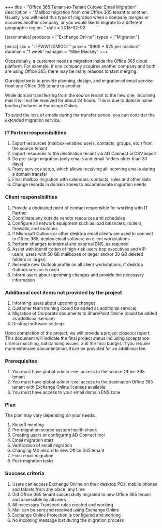 +++
title = "Office 365 Tenant-to-Tenant Cutover Email Migration"
description = "Mailbox migration from one Office 365 tenant to another. Usually, you will need this type of migration when a company merges or acquires another company, or you would like to migrate to a different geographic region. "
date = 2018-02-02

[taxonomies]
products = ["Exchange Online"]
types = ["Migration"]

[extra]
sku = "ITPWW170MIGOT"
price = "$900 + $25 per mailbox"
duration = "1 week"
manager = "Mike Mackey"
+++

Occasionally, a customer needs a migration inside the Office 365 cloud
platform. For example, if one company acquires another company and both
are using Office 365, there may be many reasons to start merging. 

Our objective is to provide planning, design, and migration of email
service from one Office 365 tenant to another. 

While domain transferring from the source tenant to the new one,
incoming mail it will not be received for about 24 hours. This is due to
domain name binding features in Exchange Online.

To avoid the loss of emails during the transfer period, you can consider
the extended migration service.

### IT Partner responsibilities

1.  Export resources (mailbox-enabled users, contacts, groups, etc.)
    from the source tenant
2.  Import resources to the destination tenant via AD Connect
    or CSV import
3.  Do pre-stage migration (only emails and email folders older than 30
    days)
4.  Proxy services setup, which allows receiving all incoming emails
    during a domain transfer
5.  Final mailbox migration with calendars, contacts, rules and other
    data
6.  Change records in domain zones to accommodate migration needs

### Client responsibilities

1.  Provide a dedicated point of contact responsible for working with IT
    Partner
2.  Coordinate any outside vendor resources and schedules
3.  Configure all network equipment such as load balancers, routers,
    firewalls, and switches
4.  If Microsoft Outlook or other desktop email clients are used to
    connect to Office 365, deploy email software on client workstations
5.  Perform changes to internal and external DNS, as required
6.  Assist with identification of high-risk users (top executives
    and VIP-users, users with 50 GB mailboxes or larger and/or
    30 GB deleted folders or larger)
7.  Recreate new Outlook profile on all client workstations, if desktop
    Outlook version is used
8.  Inform users about upcoming changes and provide the necessary
    information

### Additional cost items not provided by the project

1.  Informing users about upcoming changes
2.  Сustomer team training (could be added as additional service)
3.  Migration of Corporate documents to SharePoint Online (could be
    added as additional service)
4.  Desktop software settings

Upon completion of the project, we will provide a project closeout
report. This document will indicate the final project status
including acceptance criteria matching, outstanding issues, and the
final budget. If you require more extensive documentation, it can be
provided for an additional fee. 

### Prerequisites

1.  You must have global-admin level access to the source Office 365
    tenant
2.  You must have global-admin level access to the destination Office
    365 tenant with Exchange Online licenses available
3.  You must have access to your email domain DNS zone

### Plan

The plan may vary depending on your needs.

1.  Kickoff meeting
2.  Pre-migration source system health check
3.  Creating users or configuring AD Connect tool
4.  Email migration start
5.  Verification of email migration
6.  Changing MX record to new Office 365 tenant
7.  Final email migration
8.  Post-migration tasks

### Success criteria

1.  Users can access Exchange Online on their desktop PCs, mobile phones
    and tablets from any place, any time
2.  Old Office 365 tenant successfully migrated to new Office 365 tenant
    and accessible by all users
3.  All necessary Transport rules created and working
4.  Mail can be sent and received using Exchange Online
5.  Exchange Online Protection is configured and working
6.  No incoming message lost during the migration process